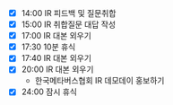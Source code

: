 - [x] 14:00 IR 피드백 및 질문취합
- [x] 15:00 IR 취합질문 대답 작성
- [x] 17:00 IR 대본 외우기
- [x] 17:30 10분 휴식
- [x] 17:40 IR 대본 외우기
- [x] 20:00 IR 대본 외우기
	- 한국메타버스협회 IR 데모데이 홍보하기
- [x] 24:00 잠시 휴식